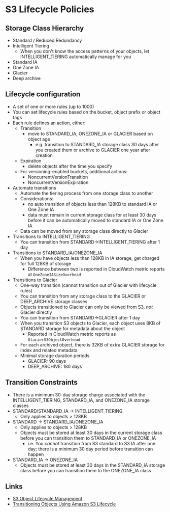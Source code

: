# S3 Lifecycle Policies

## Storage Class Hierarchy

* Standard / Reduced Redundancy
* Intelligent Tiering
	- When you don't know the access patterns of your objects, let INTELLIGENT_TIERING automatically manage for you
* Standard IA
* One Zone IA
* Glacier
* Deep archive


## Lifecycle configuration

* A set of one or more rules (up to 1000)
* You can set lifecycle rules based on the bucket, object prefix or object tags
* Each rule defines an action, either:
	- Transition
		- move to STANDARD_IA, ONEZONE_IA or GLACIER based on object age
			- e.g. transition to STANDARD_IA storage class 30 days after you created them or archive to GLACIER one year after creation
	- Expiration
		- delete objects after the time you specify
	- For versioning-enabled buckets, additional actions:
		- NoncurrentVersionTransition
		- NoncurrentVersionExpiration			
* Automate transitions
	- Automate the tiering process from one storage class to another
	- Considerations:
		- no auto transition of objects less than 128KB to standard IA or One Zone IA
		- data must remain in current storage class for at least 30 days before it can be automatically moved to standard IA or One Zone IA
	- Data can be moved from any storage class directly to Glacier
* Transitions to INTELLIGENT_TIERING
	- You can transition from STANDARD->INTELLIGENT_TIERING after 1 day
* Transitions to STANDARD_IA/ONEZONE_IA
	- When you have objects less than 128KB in IA storage, get charged for full 128KB of storage
		- Difference between two is reported in CloudWatch metric reports at `OneZoneIASizeOverhead`
* Transitions to Glacier
	- One-way transition (cannot transition out of Glacier with lifecycle rules)
	- You can transition from any storage class to the GLACIER or DEEP_ARCHIVE storage classes
	- Objects transitioned to Glacier can only be viewed from S3, *not* Glacier directly
	- You can transition from STANDARD->GLACIER after 1 day
	- When you transition S3 objects to Glacier, each object uses 8KB of STANDARD storage for metadata about the object
		- Reported in CloudWatch metric reports as `GlacierS3ObjectOverhead`
	- For each archived object, there is 32KB of extra GLACIER storage for index and related metadata
	- Minimal storage duration periods
		- GLACIER: 90 days
		- DEEP_ARCHIVE: 180 days


## Transition Constraints

* There is a minimum 30-day storage charge associated with the INTELLIGENT_TIERING, STANDARD_IA, and ONEZONE_IA storage classes
* STANDARD/STANDARD_IA -> INTELLIGENT_TIERING
	- Only applies to objects > 128KB
* STANDARD -> STANDARD_IA/ONEZONE_IA
	- Only applies to objects > 128KB
	- Objects must be stored at least 30 days in the current storage class before you can transition them to STANDARD_IA or ONEZONE_IA
		- i.e. You *cannot* transition from S3 standard to S3 IA after one day; there is a minimum 30 day period before transition can happen
* STANDARD_IA -> ONEZONE_IA
	- Objects must be stored at least 30 days in the STANDARD_IA storage class before you can transition them to the ONEZONE_IA class


## Links
* [S3 Object Lifecycle Management](https://docs.aws.amazon.com/AmazonS3/latest/dev/object-lifecycle-mgmt.html)
* [Transitioning Objects Using Amazon S3 Lifecycle](https://docs.aws.amazon.com/AmazonS3/latest/dev/lifecycle-transition-general-considerations.html)
